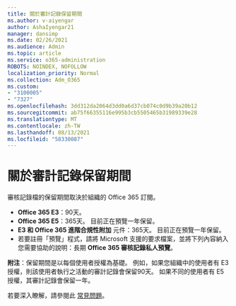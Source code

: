 ```yaml
---
title: 關於審計記錄保留期間
ms.author: v-aiyengar
author: AshaIyengar21
manager: dansimp
ms.date: 02/26/2021
ms.audience: Admin
ms.topic: article
ms.service: o365-administration
ROBOTS: NOINDEX, NOFOLLOW
localization_priority: Normal
ms.collection: Adm_O365
ms.custom:
- "3100005"
- "7327"
ms.openlocfilehash: 3dd312da2064d3dd0a6d37cb074c0d9b39a20b12
ms.sourcegitcommit: ab75f66355116e995b3cb5505465b31989339e28
ms.translationtype: MT
ms.contentlocale: zh-TW
ms.lasthandoff: 08/13/2021
ms.locfileid: "58330087"
---
```

# <a name="about-audit-logs-retention-periods"></a>關於審計記錄保留期間

審核記錄檔的保留期間取決於組織的 Office 365 訂閱。

- **Office 365 E3**：90天。
- **Office 365 E5**：365天。 目前正在預覽一年保留。
- **E3 和 Office 365 進階合規性附加** 元件：365天。 目前正在預覽一年保留。
- 若要註冊「預覽」程式，請將 Microsoft 支援的要求檔案，並將下列內容納入您需要協助的說明：長期 **Office 365 審核記錄私人預覽**。

**附注**：保留期間是以每個使用者授權為基礎。 例如，如果您組織中的使用者有 E3 授權，則該使用者執行之活動的審計記錄會保留90天。 如果不同的使用者有 E5 授權，其審計記錄會保留一年。

若要深入瞭解，請參閱此 [常見問題](https://go.microsoft.com/fwlink/?linkid=2115336)。
